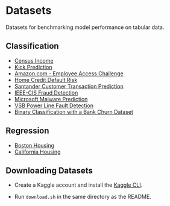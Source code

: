 # Datasets

Datasets for benchmarking model performance on tabular data.

## Classification

-    [Census Income](https://archive.ics.uci.edu/dataset/2/adult)
-    [Kick Prediction](https://www.kaggle.com/c/DontGetKicked/data)
-    [Amazon.com - Employee Access Challenge](https://www.kaggle.com/competitions/amazon-employee-access-challenge/data)
-    [Home Credit Default Risk](https://www.kaggle.com/competitions/home-credit-default-risk/data)
-    [Santander Customer Transaction Prediction](https://www.kaggle.com/competitions/santander-customer-transaction-prediction/data)
-    [IEEE-CIS Fraud Detection](https://www.kaggle.com/competitions/ieee-fraud-detection/data)
-    [Microsoft Malware Prediction](https://www.kaggle.com/competitions/microsoft-malware-prediction/data)
-    [VSB Power Line Fault Detection](https://www.kaggle.com/competitions/vsb-power-line-fault-detection/data)
-    [Binary Classification with a Bank Churn Dataset](https://www.kaggle.com/competitions/playground-series-s4e1/data)

## Regression

-    [Boston Housing](https://www.kaggle.com/competitions/boston-housing)
-    [California Housing](https://www.dcc.fc.up.pt/~ltorgo/Regression/cal_housing.html)

## Downloading Datasets

-    Create a Kaggle account and install the [Kaggle
CLI](https://www.kaggle.com/docs/api).

-    Run `download.sh` in the same directory as the README.
